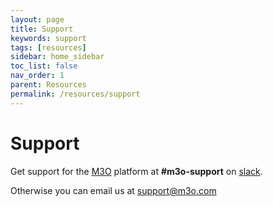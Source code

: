 ```yaml
---
layout: page
title: Support
keywords: support
tags: [resources]
sidebar: home_sidebar
toc_list: false
nav_order: 1
parent: Resources
permalink: /resources/support
---
```


# Support

Get support for the [M3O](https://m3o.com) platform at **#m3o-support** on [slack](https://slack.m3o.com).

Otherwise you can email us at [support@m3o.com](mailto:support@m3o.com)
